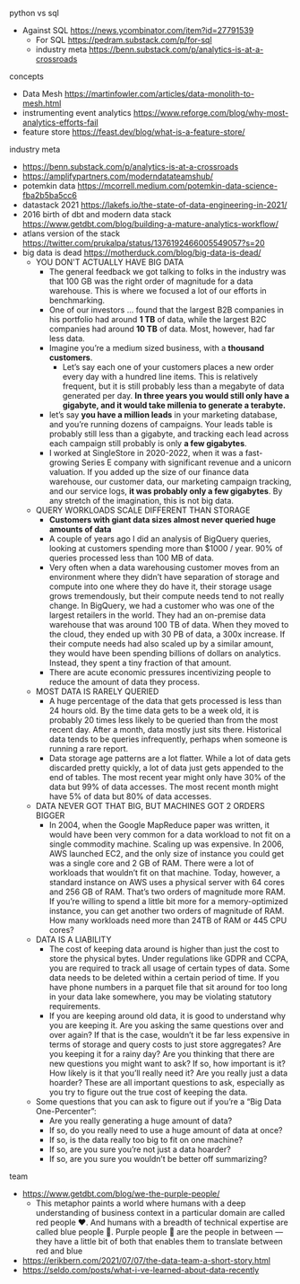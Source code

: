 
python vs sql
- Against SQL https://news.ycombinator.com/item?id=27791539
	- For SQL https://pedram.substack.com/p/for-sql
	- industry meta https://benn.substack.com/p/analytics-is-at-a-crossroads


concepts
- Data Mesh https://martinfowler.com/articles/data-monolith-to-mesh.html
- instrumenting event analytics https://www.reforge.com/blog/why-most-analytics-efforts-fail
- feature store https://feast.dev/blog/what-is-a-feature-store/

industry meta
- https://benn.substack.com/p/analytics-is-at-a-crossroads
- https://amplifypartners.com/moderndatateamshub/
- potemkin data https://mcorrell.medium.com/potemkin-data-science-fba2b5ba5cc6
- datastack 2021 https://lakefs.io/the-state-of-data-engineering-in-2021/
- 2016 birth of dbt and modern data stack https://www.getdbt.com/blog/building-a-mature-analytics-workflow/
- atlans version of the stack https://twitter.com/prukalpa/status/1376192466005549057?s=20
- big data is dead  https://motherduck.com/blog/big-data-is-dead/
	- YOU DON'T ACTUALLY HAVE BIG DATA
		- The general feedback we got talking to folks in the industry was that 100 GB was the right order of magnitude for a data warehouse. This is where we focused a lot of our efforts in benchmarking.
		- One of our investors ... found that the largest B2B companies in his portfolio had around **1 TB** of data, while the largest B2C companies had around **10 TB** of data. Most, however, had far less data.
		- Imagine you’re a medium sized business, with a **thousand customers**.
			- Let’s say each one of your customers places a new order every day with a hundred line items. This is relatively frequent, but it is still probably less than a megabyte of data generated per day. **In three years you would still only have a gigabyte, and it would take millenia to generate a terabyte.**
		- let’s say **you have a million leads** in your marketing database, and you’re running dozens of campaigns. Your leads table is probably still less than a gigabyte, and tracking each lead across each campaign still probably is only **a few gigabytes**.
		- I worked at SingleStore in 2020-2022, when it was a fast-growing Series E company with significant revenue and a unicorn valuation. If you added up the size of our finance data warehouse, our customer data, our marketing campaign tracking, and our service logs, **it was probably only a few gigabytes**. By any stretch of the imagination, this is not big data.
	- QUERY WORKLOADS SCALE DIFFERENT THAN STORAGE
		- **Customers with giant data sizes almost never queried huge amounts of data**
		- A couple of years ago I did an analysis of BigQuery queries, looking at customers spending more than $1000 / year. 90% of queries processed less than 100 MB of data.
		- Very often when a data warehousing customer moves from an environment where they didn’t have separation of storage and compute into one where they do have it, their storage usage grows tremendously, but their compute needs tend to not really change. In BigQuery, we had a customer who was one of the largest retailers in the world. They had an on-premise data warehouse that was around 100 TB of data. When they moved to the cloud, they ended up with 30 PB of data, a 300x increase. If their compute needs had also scaled up by a similar amount, they would have been spending billions of dollars on analytics. Instead, they spent a tiny fraction of that amount.
		- There are acute economic pressures incentivizing people to reduce the amount of data they process.
	- MOST DATA IS RARELY QUERIED
		- A huge percentage of the data that gets processed is less than 24 hours old. By the time data gets to be a week old, it is probably 20 times less likely to be queried than from the most recent day. After a month, data mostly just sits there. Historical data tends to be queries infrequently, perhaps when someone is running a rare report.
		- Data storage age patterns are a lot flatter. While a lot of data gets discarded pretty quickly, a lot of data just gets appended to the end of tables. The most recent year might only have 30% of the data but 99% of data accesses. The most recent month might have 5% of data but 80% of data accesses.
	- DATA NEVER GOT THAT BIG, BUT MACHINES GOT 2 ORDERS BIGGER
		- In 2004, when the Google MapReduce paper was written, it would have been very common for a data workload to not fit on a single commodity machine. Scaling up was expensive. In 2006, AWS launched EC2, and the only size of instance you could get was a single core and 2 GB of RAM. There were a lot of workloads that wouldn’t fit on that machine. Today, however, a standard instance on AWS uses a physical server with 64 cores and 256 GB of RAM. That’s two orders of magnitude more RAM. If you’re willing to spend a little bit more for a memory-optimized instance, you can get another two orders of magnitude of RAM. How many workloads need more than 24TB of RAM or 445 CPU cores?
	- DATA IS A LIABILITY
		- The cost of keeping data around is higher than just the cost to store the physical bytes. Under regulations like GDPR and CCPA, you are required to track all usage of certain types of data. Some data needs to be deleted within a certain period of time. If you have phone numbers in a parquet file that sit around for too long in your data lake somewhere, you may be violating statutory requirements.
		- If you are keeping around old data, it is good to understand why you are keeping it. Are you asking the same questions over and over again? If that is the case, wouldn’t it be far less expensive in terms of storage and query costs to just store aggregates? Are you keeping it for a rainy day? Are you thinking that there are new questions you might want to ask? If so, how important is it? How likely is it that you’ll really need it? Are you really just a data hoarder? These are all important questions to ask, especially as you try to figure out the true cost of keeping the data.
	- Some questions that you can ask to figure out if you’re a “Big Data One-Percenter”:
		-   Are you really generating a huge amount of data?
		-   If so, do you really need to use a huge amount of data at once?
		-   If so, is the data really too big to fit on one machine?
		-   If so, are you sure you’re not just a data hoarder?
		-   If so, are you sure you wouldn’t be better off summarizing?

team 
- https://www.getdbt.com/blog/we-the-purple-people/
	- This metaphor paints a world where humans with a deep understanding of business context in a particular domain are called red people ❤️. And humans with a breadth of technical expertise are called blue people 💙. Purple people 💜 are the people in between — they have a little bit of both that enables them to translate between red and blue
- https://erikbern.com/2021/07/07/the-data-team-a-short-story.html
- https://seldo.com/posts/what-i-ve-learned-about-data-recently